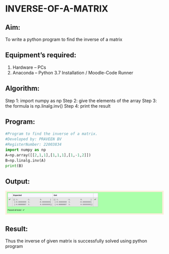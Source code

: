 # INVERSE-OF-A-MATRIX
## Aim:
To write a python program to find the inverse of a matrix
## Equipment’s required:
1. 	Hardware – PCs
2. 	Anaconda – Python 3.7 Installation / Moodle-Code Runner
## Algorithm:

Step 1: import numpy as np
Step 2: give the elements of the array
Step 3: the formula is np.linalg.inv()
Step 4: print the result

## Program:
```python
#Program to find the inverse of a matrix.
#Developed by: PRAVEEN BV
#RegisterNumber: 22003834
import numpy as np
A=np.array([[2,1,1],[1,1,1],[1,-1,2]])
B=np.linalg.inv(A)
print(B)
```

## Output:
![out](1.png)
## Result:
Thus the inverse of given matrix is successfully solved using python program

